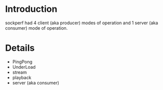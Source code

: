 # Introduction #

sockperf had 4 client (aka producer) modes of operation and 1 server (aka consumer) mode of operation.


# Details #

  * PingPong
  * UnderLoad
  * stream
  * playback
  * server (aka consumer)